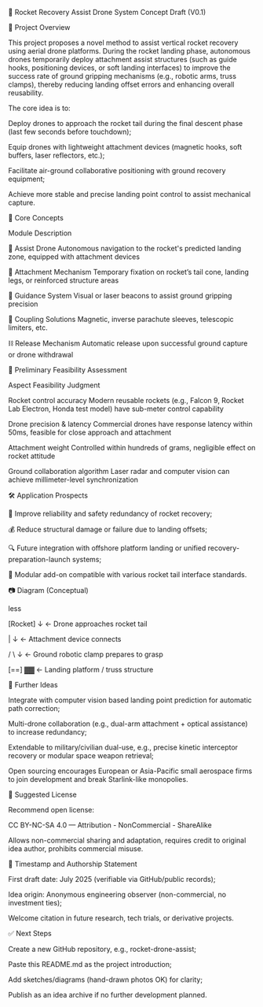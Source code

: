 🚀 Rocket Recovery Assist Drone System Concept Draft (V0.1)

📌 Project Overview

This project proposes a novel method to assist vertical rocket recovery using aerial drone platforms. During the rocket landing phase, autonomous drones temporarily deploy attachment assist structures (such as guide hooks, positioning devices, or soft landing interfaces) to improve the success rate of ground gripping mechanisms (e.g., robotic arms, truss clamps), thereby reducing landing offset errors and enhancing overall reusability.

The core idea is to:

Deploy drones to approach the rocket tail during the final descent phase (last few seconds before touchdown);

Equip drones with lightweight attachment devices (magnetic hooks, soft buffers, laser reflectors, etc.);

Facilitate air-ground collaborative positioning with ground recovery equipment;

Achieve more stable and precise landing point control to assist mechanical capture.

🎯 Core Concepts

Module Description

🚁 Assist Drone Autonomous navigation to the rocket's predicted landing zone, equipped with attachment devices

🔗 Attachment Mechanism Temporary fixation on rocket’s tail cone, landing legs, or reinforced structure areas

📡 Guidance System Visual or laser beacons to assist ground gripping precision

🧲 Coupling Solutions Magnetic, inverse parachute sleeves, telescopic limiters, etc.

⛓️ Release Mechanism Automatic release upon successful ground capture or drone withdrawal

🧪 Preliminary Feasibility Assessment

Aspect Feasibility Judgment

Rocket control accuracy Modern reusable rockets (e.g., Falcon 9, Rocket Lab Electron, Honda test model) have sub-meter control capability

Drone precision & latency Commercial drones have response latency within 50ms, feasible for close approach and attachment

Attachment weight Controlled within hundreds of grams, negligible effect on rocket attitude

Ground collaboration algorithm Laser radar and computer vision can achieve millimeter-level synchronization

🛠️ Application Prospects

🔁 Improve reliability and safety redundancy of rocket recovery;

💰 Reduce structural damage or failure due to landing offsets;

🔍 Future integration with offshore platform landing or unified recovery-preparation-launch systems;

🔄 Modular add-on compatible with various rocket tail interface standards.

📷 Diagram (Conceptual)

less

\[Rocket\] ↓ ← Drone approaches rocket tail

| ↓ ← Attachment device connects

/ \\ ↓ ← Ground robotic clamp prepares to grasp

\[==\] ▓▓ ← Landing platform / truss structure

📝 Further Ideas

Integrate with computer vision based landing point prediction for automatic path correction;

Multi-drone collaboration (e.g., dual-arm attachment + optical assistance) to increase redundancy;

Extendable to military/civilian dual-use, e.g., precise kinetic interceptor recovery or modular space weapon retrieval;

Open sourcing encourages European or Asia-Pacific small aerospace firms to join development and break Starlink-like monopolies.

📄 Suggested License

Recommend open license:

CC BY-NC-SA 4.0 — Attribution - NonCommercial - ShareAlike

Allows non-commercial sharing and adaptation, requires credit to original idea author, prohibits commercial misuse.

🧾 Timestamp and Authorship Statement

First draft date: July 2025 (verifiable via GitHub/public records);

Idea origin: Anonymous engineering observer (non-commercial, no investment ties);

Welcome citation in future research, tech trials, or derivative projects.

✅ Next Steps

Create a new GitHub repository, e.g., rocket-drone-assist;

Paste this README.md as the project introduction;

Add sketches/diagrams (hand-drawn photos OK) for clarity;

Publish as an idea archive if no further development planned.